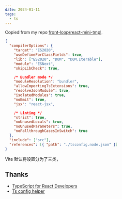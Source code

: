 ```yaml
---
date: 2024-01-11
tags:
  - ts
---
```


Copied from my repo [front-loop/react-mini-tmpl](https://github.com/front-loop/react-mini-tmpl).

```json
{
  "compilerOptions": {
    "target": "ES2020",
    "useDefineForClassFields": true,
    "lib": ["ES2020", "DOM", "DOM.Iterable"],
    "module": "ESNext",
    "skipLibCheck": true,

    /* Bundler mode */
    "moduleResolution": "bundler",
    "allowImportingTsExtensions": true,
    "resolveJsonModule": true,
    "isolatedModules": true,
    "noEmit": true,
    "jsx": "react-jsx",

    /* Linting */
    "strict": true,
    "noUnusedLocals": true,
    "noUnusedParameters": true,
    "noFallthroughCasesInSwitch": true
  },
  "include": ["src"],
  "references": [{ "path": "./tsconfig.node.json" }]
}
```


Vite 默认将设置分为了三类，


## Thanks

- [TypeScript for React Developers](https://www.freecodecamp.org/news/typescript-for-react-developers/)
- [Ts config helper](https://tsconfiger.netlify.app/)